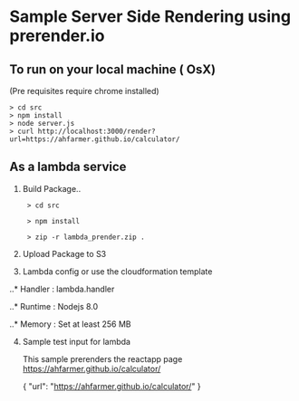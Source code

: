 # Sample Server Side Rendering using prerender.io

## To run on your local machine ( OsX)
(Pre requisites require chrome installed)

    > cd src
    > npm install
    > node server.js
    > curl http://localhost:3000/render?url=https://ahfarmer.github.io/calculator/

## As a lambda service
1. Build Package..
    
        > cd src

        > npm install

        > zip -r lambda_prender.zip .

2. Upload Package to S3

3. Lambda config or use the cloudformation template

..* Handler : lambda.handler

..* Runtime : Nodejs 8.0

..* Memory  : Set at least 256 MB


4. Sample test input for lambda

    This sample prerenders the reactapp page https://ahfarmer.github.io/calculator/

    
      {
      "url": "https://ahfarmer.github.io/calculator/"
      }
